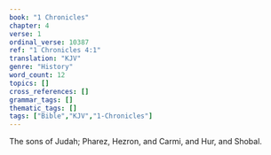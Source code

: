 ```yaml
---
book: "1 Chronicles"
chapter: 4
verse: 1
ordinal_verse: 10387
ref: "1 Chronicles 4:1"
translation: "KJV"
genre: "History"
word_count: 12
topics: []
cross_references: []
grammar_tags: []
thematic_tags: []
tags: ["Bible","KJV","1-Chronicles"]
---
```

The sons of Judah; Pharez, Hezron, and Carmi, and Hur, and Shobal.
